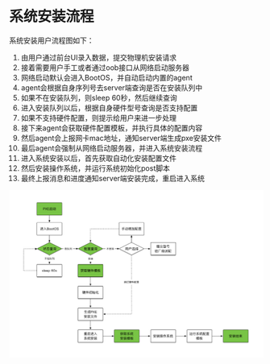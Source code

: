 # 系统安装流程

系统安装用户流程图如下：

1. 由用户通过前台UI录入数据，提交物理机安装请求
2. 接着需要用户手工或者通过oob接口从网络启动服务器
3. 网络启动默认会进入BootOS，并自动启动内置的agent
4. agent会根据自身序列号去server端查询是否在安装队列中
5. 如果不在安装队列，则sleep 60秒，然后继续查询
6. 进入安装队列以后，根据自身硬件型号查询是否支持配置
7. 如果不支持硬件配置，则提示给用户来进一步处理
8. 接下来agent会获取硬件配置模板，并执行具体的配置内容
9. 然后agent会上报网卡mac地址，通知server端生成pxe安装文件
10. 最后agent会强制从网络启动服务器，并进入系统安装流程
11. 进入系统安装以后，首先获取自动化安装配置文件
12. 然后安装操作系统，并运行系统初始化post脚本
13. 最终上报消息和进度通知server端安装完成，重启进入系统

![](物理机安装工作流.png)